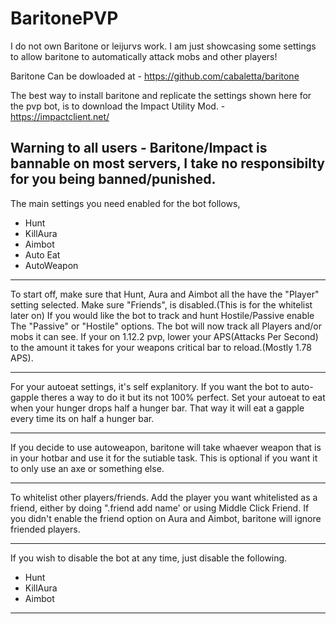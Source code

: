 # BaritonePVP
I do not own Baritone or leijurvs work. I am just showcasing some settings to allow baritone to automatically attack mobs and other players!

Baritone Can be dowloaded at - https://github.com/cabaletta/baritone

The best way to install baritone and replicate the settings shown here for the pvp bot, is to download the Impact Utility Mod. - https://impactclient.net/

Warning to all users - Baritone/Impact is bannable on most servers, I take no responsibilty for you being banned/punished. 
------------------------------------------------------------------------------------------------------------------------------------------

The main settings you need enabled for the bot follows,
- Hunt
- KillAura
- Aimbot
- Auto Eat
- AutoWeapon
----------------------------------------------------------------------------------------------------------------------------------------
To start off, make sure that Hunt, Aura and Aimbot all the have the "Player" setting selected. Make sure "Friends", is disabled.(This is for the whitelist later on) If you would like the bot to track and hunt Hostile/Passive enable The "Passive" or "Hostile" options. The bot will now track all Players and/or mobs it can see. If your on 1.12.2 pvp, lower your APS(Attacks Per Second) to the amount it takes for your weapons critical bar to reload.(Mostly 1.78 APS). 

----------------------------------------------------------------------------------------------------------------------------------------
For your autoeat settings, it's self explanitory. If you want the bot to auto-gapple theres a way to do it but its not 100% perfect. Set your autoeat to eat when your hunger drops half a hunger bar. That way it will eat a gapple every time its on half a hunger bar.

----------------------------------------------------------------------------------------------------------------------------------------
If you decide to use autoweapon, baritone will take whaever weapon that is in your hotbar and use it for the sutiable task. This is optional if you want it to only use an axe or something else.

----------------------------------------------------------------------------------------------------------------------------------------
To whitelist other players/friends. Add the player you want whitelisted as a friend, either by doing ".friend add name' or using Middle Click Friend. If you didn't enable the friend option on Aura and Aimbot, baritone will ignore friended players. 

----------------------------------------------------------------------------------------------------------------------------------------
If you wish to disable the bot at any time, just disable the following.

- Hunt
- KillAura
- Aimbot

----------------------------------------------------------------------------------------------------------------------------------------

